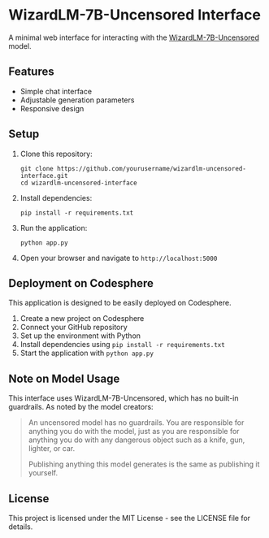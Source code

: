 # WizardLM-7B-Uncensored Interface

A minimal web interface for interacting with the [WizardLM-7B-Uncensored](https://huggingface.co/cognitivecomputations/WizardLM-7B-Uncensored) model.

## Features

- Simple chat interface
- Adjustable generation parameters
- Responsive design

## Setup

1. Clone this repository:
   ```
   git clone https://github.com/yourusername/wizardlm-uncensored-interface.git
   cd wizardlm-uncensored-interface
   ```

2. Install dependencies:
   ```
   pip install -r requirements.txt
   ```

3. Run the application:
   ```
   python app.py
   ```

4. Open your browser and navigate to `http://localhost:5000`

## Deployment on Codesphere

This application is designed to be easily deployed on Codesphere.

1. Create a new project on Codesphere
2. Connect your GitHub repository
3. Set up the environment with Python
4. Install dependencies using `pip install -r requirements.txt`
5. Start the application with `python app.py`

## Note on Model Usage

This interface uses WizardLM-7B-Uncensored, which has no built-in guardrails. As noted by the model creators:

> An uncensored model has no guardrails. You are responsible for anything you do with the model, just as you are responsible for anything you do with any dangerous object such as a knife, gun, lighter, or car.
>
> Publishing anything this model generates is the same as publishing it yourself.

## License

This project is licensed under the MIT License - see the LICENSE file for details. 